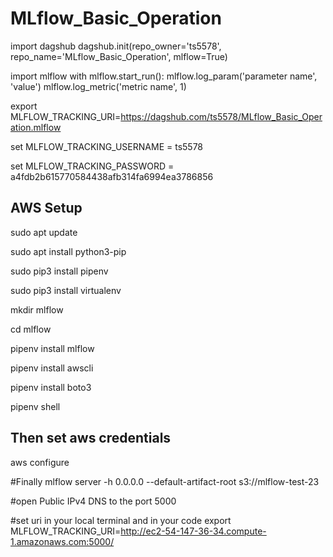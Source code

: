 # MLflow_Basic_Operation

import dagshub
dagshub.init(repo_owner='ts5578', repo_name='MLflow_Basic_Operation', mlflow=True)

import mlflow
with mlflow.start_run():
  mlflow.log_param('parameter name', 'value')
  mlflow.log_metric('metric name', 1)

export MLFLOW_TRACKING_URI=https://dagshub.com/ts5578/MLflow_Basic_Operation.mlflow

set MLFLOW_TRACKING_USERNAME = ts5578

set MLFLOW_TRACKING_PASSWORD = a4fdb2b615770584438afb314fa6994ea3786856

## AWS Setup

sudo apt update

sudo apt install python3-pip

sudo pip3 install pipenv

sudo pip3 install virtualenv

mkdir mlflow

cd mlflow

pipenv install mlflow

pipenv install awscli

pipenv install boto3

pipenv shell


## Then set aws credentials
aws configure


#Finally 
mlflow server -h 0.0.0.0 --default-artifact-root s3://mlflow-test-23

#open Public IPv4 DNS to the port 5000


#set uri in your local terminal and in your code 
export MLFLOW_TRACKING_URI=http://ec2-54-147-36-34.compute-1.amazonaws.com:5000/
